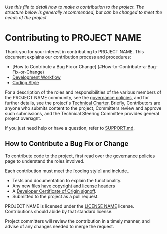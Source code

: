 _Use this file to detail how to make a contribution to the project. The
structure below is generally recommended, but can be changed to meet the needs
of the project_

# Contributing to PROJECT NAME

Thank you for your interest in contributing to PROJECT NAME. This document
explains our contribution process and procedures:

* [How to Contribute a Bug Fix or Change]
  (#How-to-Contribute-a-Bug-Fix-or-Change)
* [Development Workflow](#Development-Workflow)
* [Coding Style](#Coding-Style)

For a description of the roles and responsibilities of the various
members of the PROJECT NAME community, see the [governance policies],
and for further details, see the project's [Technical Charter]. Briefly,
Contributors are anyone who submits content to the project, Committers
review and approve such submissions, and the Technical Steering
Committee provides general project oversight.

If you just need help or have a question, refer to [SUPPORT.md](SUPPORT.md).

## How to Contribute a Bug Fix or Change

To contribute code to the project, first read over the [governance
policies] page to understand the roles involved.

Each contribution must meet the [coding style] and include..

* Tests and documentation to explain the functionality.
* Any new files have [copyright and license headers]
* A [Developer Certificate of Origin signoff].
* Submitted to the project as a pull request.

PROJECT NAME is licensed under the [LICENSE NAME](LICENSE.md) license.
Contributions should abide by that standard license.

Project committers will review the contribution in a timely manner, and advise
of any changes needed to merge the request.


[governance policies]: GOVERNANCE.md
[Technical Charter]: tsc/CHARTER.md

[copyright and license headers]:
https://github.com/openmainframeproject/tac/blob/master/process/contribution_guidelines.md#license-specification

[Developer Certificate of Origin signoff]:
https://github.com/openmainframeproject/tac/blob/master/process/contribution_guidelines.md#developer-certificate-of-origin
